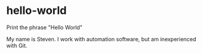# hello-world
Print the phrase "Hello World"


My name is Steven.  I work with automation software, but am inexperienced with Git.
